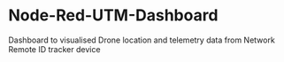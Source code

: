 # Node-Red-UTM-Dashboard
Dashboard to visualised Drone location and telemetry data from Network Remote ID tracker device
